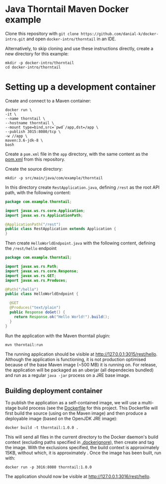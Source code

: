 # Java Thorntail Maven Docker example
Clone this repository with ```git clone https://github.com/danial-k/docker-intro.git``` and open ```docker-intro/thorntail``` in an IDE.

Alternatively, to skip cloning and use these instructions directly, create a new directory for this example:
```shell
mkdir -p docker-intro/thorntail
cd docker-intro/thorntail
```

# Setting up a development container
Create and connect to a Maven container:
```shell
docker run \
-it \
--name thorntail \
--hostname thorntail \
--mount type=bind,src=`pwd`/app,dst=/app \
--publish 3015:8080/tcp \
-w //app \
maven:3.6-jdk-8 \
bash
```

Create a ```pom.xml``` file in the ```app``` directory, with the same content as the [pom.xml](app/pom.xml) from this repository.

Create the source directory:
```shell
mkdir -p src/main/java/com/example/thorntail
```

In this directory create ```RestApplication.java```, defining ```/rest``` as the root API path, with the following content:
```java
package com.example.thorntail;

import javax.ws.rs.core.Application;
import javax.ws.rs.ApplicationPath;

@ApplicationPath("/rest")
public class RestApplication extends Application {
}
```

Then create ```HelloWorldEndpoint.java``` with the following content, defining the ```/rest/hello``` endpoint

```java
package com.example.thorntail;

import javax.ws.rs.Path;
import javax.ws.rs.core.Response;
import javax.ws.rs.GET;
import javax.ws.rs.Produces;

@Path("/hello")
public class HelloWorldEndpoint {

  @GET
  @Produces("text/plain")
  public Response doGet() {
    return Response.ok("Hello World!").build();
  }
}
```

Run the application with the Maven thorntail plugin:
```shell
mvn thorntail:run
```

The running application should be visible at http://127.0.0.1:3015/rest/hello.  Although the application is functioning, it is not production optimised because of the base Maven image (~500 MB) it is running on.  For release, the application will be packaged as an uberjar (all dependecies bundled) and run as a regular ```java -jar``` process on a JRE base image.

## Building deployment container
To publish the application as a self-contained image, we will use a multi-stage build process (see the [Dockerfile](Dockerfile) for this project. This Dockerfile will first build the source (using on the Maven image) and then produce a deployable image (based on the OpenJDK JRE image):
```shell
docker build -t thorntail:1.0.0 .
```

This will send all files in the current directory to the Docker daemon's build context (excluding paths specified in [.dockerignore](.dockerignore)), then create and tag the image. With the exclusions specified, the build context is approximately 15KB, without which, it is approximately .  Once the image has been built, run with:
```shell
docker run -p 3016:8080 thorntail:1.0.0
```
The application should now be visible at http://127.0.0.1:3016/rest/hello.
